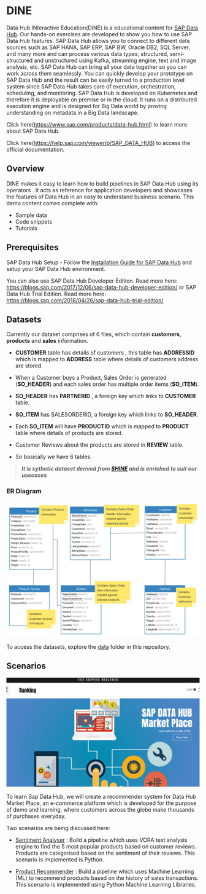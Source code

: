 DINE
============
Data Hub INteractive Education(DINE) is a educational content for [SAP Data Hub](https://www.sap.com/products/data-hub.html). Our hands-on exercises are developed to show you how to use SAP Data Hub features. 
SAP Data Hub allows you to connect to different data sources such as SAP HANA, SAP ERP, SAP BW, Oracle DB2, SQL Server, and many more and can process various data types; structured, semi-structured and unstructured using Kafka, streaming engine, text and image analysis, etc. SAP Data Hub can bring all your data together so you can work across them seamlessly. You can quickly develop your prototype on SAP Data Hub and the result can be easily turned to a production level system since SAP Data Hub takes care of execution, orchestration, scheduling, and monitoring. SAP Data Hub is developed on Kubernetes and therefore it is deployable on premise or in the cloud. It runs on a distributed execution engine and is designed for Big Data world by proving understanding on metadata in a Big Data landscape. 

Click here(https://www.sap.com/products/data-hub.html) to learn more about SAP Data Hub.

Click here(https://help.sap.com/viewer/p/SAP_DATA_HUB) to access the official documentation. 


## Overview

DINE makes it easy to learn how to build pipelines in SAP Data Hub using its operators . It acts as reference for application developers and showcases the features of Data Hub in an easy to understand business scenario. This demo content comes complete with:  
- Sample data
- Code snippets
- Tutorials


## Prerequisites

SAP Data Hub Setup - Follow the [Installation Guide for SAP Data Hub](https://help.sap.com/viewer/e66c399612e84a83a8abe97c0eeb443a/2.4.latest/en-US/9f866d8ef9a94c30947f12e73eaf0dd9.html) and setup your SAP Data Hub environment.

You can also use SAP Data Hub Developer Edition. Read more here: https://blogs.sap.com/2017/12/06/sap-data-hub-developer-edition/
or SAP Data Hub Trial Edition. Read more here: https://blogs.sap.com/2018/04/26/sap-data-hub-trial-edition/

## Datasets

Currently our dataset comprises of 6 files, which contain <b>customers</b>, <b>products</b> and <b>sales</b> information.
	
- <b>CUSTOMER</b> table has details  of  customers , this table has <b>ADDRESSID</b> which is mapped to <b>ADDRESS</b> table where details of customers address are stored.
		
- When a Customer buys a Product, Sales Order is generated (<b>SO_HEADER</b>) and each sales order has multiple order items (<b>SO_ITEM</b>).

- <b>SO_HEADER</b> has <b>PARTNERID</b> , a foreign key which links to <b>CUSTOMER</b> table.

- <b>SO_ITEM</b> has SALESORDERID, a foreign key which links to <b>SO_HEADER</b>.

- Each <b>SO_ITEM</b> will have <b>PRODUCTID</b> which is mapped to <b>PRODUCT</b> table where details of products are stored.

- Customer Reviews about the products are stored in <b>REVIEW</b> table.

- So basically we have 6 tables.

> <b><i> It is sythetic dataset derived from [SHINE](https://github.com/SAP/hana-shine-xsa) and is enriched to suit our usecases </i> </b>

### ER Diagram

![Alt text](./data/images/er_diagram.jpg "Optional title")


To access the datasets, explore the [data](./data) folder in this repository.


## Scenarios

![Alt text](./tutorials/product%20recommendations%20using%20fp%20growth%20algorithm/images/Picture1.png "Optional title")

To learn Sap Data Hub, we will create a recommender system for Data Hub Market Place, an e-commerce platform which is developed for the purpose of demo and learning, where customers across the globe make thousands of purchases everyday. 

Two scenarios are being discussed here:

 - [Sentiment Analyser](./tutorials/top%205%20products%20based%20on%20products%20reviews/README.md) : Build a pipeline which uses VORA text analysis engine to find the 5 most popular products based on customer reviews. Products are categorised based on the sentiment of their reviews. This scenario is implemented is Python.

 - [Product Recommender](./tutorials/product%20recommendations%20using%20fp%20growth%20algorithm/README.md) : Build a pipeline which uses Machine Learning (ML) to recommend products based on the history of sales transactions. This scenario is implemented using Python Machine Learning Libraries.

 
